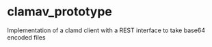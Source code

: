 # clamav_prototype
Implementation of a clamd client with a REST interface to take base64 encoded files
